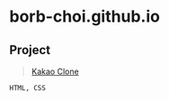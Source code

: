 # borb-choi.github.io

## Project

   > [Kakao Clone](https://borb-choi.github.io/kakao_clone)
   ~~~
   HTML, CSS 
   ~~~
